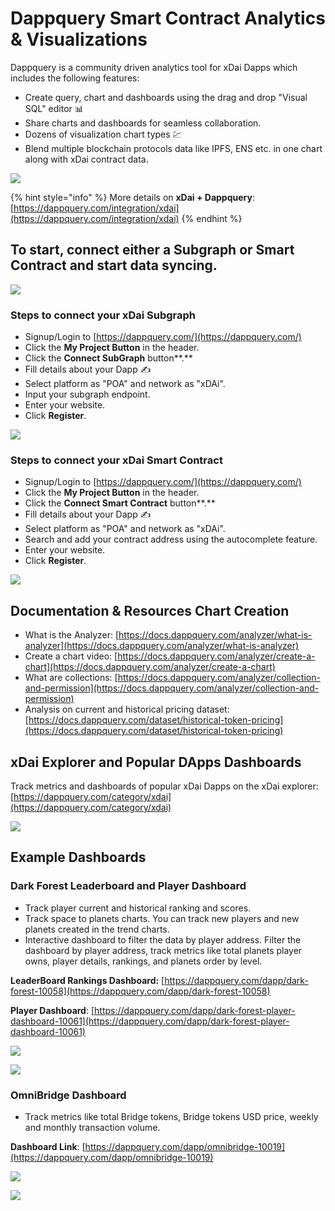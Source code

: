 # Dappquery Smart Contract Analytics & Visualizations

Dappquery is a community driven analytics tool for xDai Dapps which includes the following features:

* Create query, chart and dashboards using the drag and drop "Visual SQL" editor 📊
* Share charts and dashboards  for seamless collaboration.
* Dozens of visualization chart types 💹
* Blend multiple blockchain protocols data like IPFS, ENS etc. in one chart along with xDai contract data.

![](../../.gitbook/assets/image%20%2813%29.png)

{% hint style="info" %}
More details on **xDai + Dappquery**: [https://dappquery.com/integration/xdai](https://dappquery.com/integration/xdai)
{% endhint %}

## To start, connect either a Subgraph or Smart Contract and start data syncing.

![](../../.gitbook/assets/analyze1.png)

### Steps to connect your xDai Subgraph

* Signup/Login to [https://dappquery.com/](https://dappquery.com/)
* Click the **My Project Button** in the header.
* Click the **Connect SubGraph** button**.**
* Fill details about your Dapp ✍️
* Select platform as "POA" and network as "xDAi".
* Input your subgraph endpoint.
* Enter your website.
* Click **Register**.

![](../../.gitbook/assets/image%20%2810%29.png)

### Steps to connect your xDai Smart Contract

* Signup/Login to [https://dappquery.com/](https://dappquery.com/)
* Click the **My Project Button** in the header.
* Click the **Connect Smart Contract** button**.**
* Fill details about your Dapp ✍️
* Select platform as "POA" and network as "xDAi".
* Search and add your contract address using the autocomplete feature.
* Enter your website.
* Click **Register**.

![](../../.gitbook/assets/img2.png)

## Documentation & Resources Chart Creation

* What is the Analyzer: [https://docs.dappquery.com/analyzer/what-is-analyzer](https://docs.dappquery.com/analyzer/what-is-analyzer)
* Create a chart video: [https://docs.dappquery.com/analyzer/create-a-chart](https://docs.dappquery.com/analyzer/create-a-chart)
* What are collections: [https://docs.dappquery.com/analyzer/collection-and-permission](https://docs.dappquery.com/analyzer/collection-and-permission)
* Analysis on current and historical pricing dataset: [https://docs.dappquery.com/dataset/historical-token-pricing](https://docs.dappquery.com/dataset/historical-token-pricing)

## xDai Explorer and Popular DApps Dashboards

Track metrics and dashboards of popular xDai Dapps on the xDai explorer: [https://dappquery.com/category/xdai](https://dappquery.com/category/xdai)

![](../../.gitbook/assets/image%20%288%29.png)

## **Example** Dashboards

### **Dark Forest Leaderboard and Player Dashboard**

* Track player current and historical ranking and scores.
* Track space to planets charts. You can track new players and new planets created in the trend charts.
* Interactive dashboard to filter the data by player address. Filter the dashboard by player address, track metrics like total planets player owns, player details, rankings, and planets order by level.

**LeaderBoard Rankings Dashboard:** [https://dappquery.com/dapp/dark-forest-10058](https://dappquery.com/dapp/dark-forest-10058)

**Player Dashboard**: [https://dappquery.com/dapp/dark-forest-player-dashboard-10061](https://dappquery.com/dapp/dark-forest-player-dashboard-10061)

![](../../.gitbook/assets/image%20%2812%29.png)

![](../../.gitbook/assets/image%20%2814%29.png)

### **OmniBridge Dashboard**

* Track metrics like total Bridge tokens, Bridge tokens USD price, weekly and monthly transaction volume.

**Dashboard Link**: [https://dappquery.com/dapp/omnibridge-10019](https://dappquery.com/dapp/omnibridge-10019)

![](../../.gitbook/assets/image%20%2815%29.png)

![](../../.gitbook/assets/image%20%2811%29.png)





